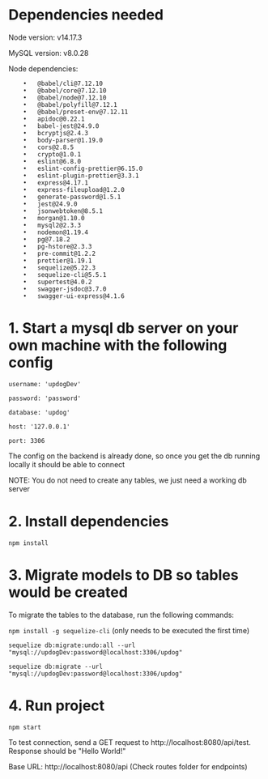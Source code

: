# Dependencies needed

Node version: v14.17.3

MySQL version: v8.0.28

Node dependencies: 

        •	@babel/cli@7.12.10
        •	@babel/core@7.12.10
        •	@babel/node@7.12.10
        •	@babel/polyfill@7.12.1
        •	@babel/preset-env@7.12.11
        •	apidoc@0.22.1
        •	babel-jest@24.9.0
        •	bcryptjs@2.4.3
        •	body-parser@1.19.0
        •	cors@2.8.5
        •	crypto@1.0.1
        •	eslint@6.8.0
        •	eslint-config-prettier@6.15.0
        •	eslint-plugin-prettier@3.3.1
        •	express@4.17.1
        •	express-fileupload@1.2.0
        •	generate-password@1.5.1
        •	jest@24.9.0
        •	jsonwebtoken@8.5.1
        •	morgan@1.10.0
        •	mysql2@2.3.3
        •	nodemon@1.19.4
        •	pg@7.18.2
        •	pg-hstore@2.3.3
        •	pre-commit@1.2.2
        •	prettier@1.19.1
        •	sequelize@5.22.3
        •	sequelize-cli@5.5.1
        •	supertest@4.0.2
        •	swagger-jsdoc@3.7.0
        •	swagger-ui-express@4.1.6


# 1. Start a mysql db server on your own machine with the following config

`username: 'updogDev'`

`password: 'password'`

`database: 'updog'`

`host: '127.0.0.1'`

`port: 3306`

The config on the backend is already done, so once you get the db running locally it should be able to connect

NOTE: You do not need to create any tables, we just need a working db server

# 2. Install dependencies

`npm install`

# 3. Migrate models to DB so tables would be created
To migrate the tables to the database, run the following commands:

`npm install -g sequelize-cli` (only needs to be executed the first time)

`sequelize db:migrate:undo:all --url "mysql://updogDev:password@localhost:3306/updog"`

`sequelize db:migrate --url "mysql://updogDev:password@localhost:3306/updog"`

# 4. Run project

`npm start`

To test connection, send a GET request to http://localhost:8080/api/test. Response should be "Hello World!" 

Base URL: http://localhost:8080/api (Check routes folder for endpoints)
